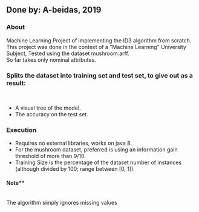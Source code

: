 <h2>Done by: A-beidas, 2019</h2>
<h3>About</h3>
Machine Learning Project of implementing the ID3 algorithm from scratch. <br>
This project was done in the context of a "Machine Learning" University Subject, Tested using the dataset mushroom.arff.<br>
So far takes only nominal attributes.<br>
<h3>Splits the dataset into training set and test set, to give out as a result:</h3><br>
<ul>
    <li>A visual tree of the model.</li>
    <li>The accuracy on the test set.</li>
</ul>
<h3>Execution</h3>
<ul>
    <li>Requires no external libraries, works on java 8.</li>
    <li>For the mushroom dataset, preferred is using an information gain threshold of more than 9/10.</li>
    <li>Training Size is the percentage of the dataset number of instances (although divided by 100; range between [0, 1]).</li>
</ul>
<h4>
    Note** 
</h4>
<br>
The algorithm simply ignores missing values
